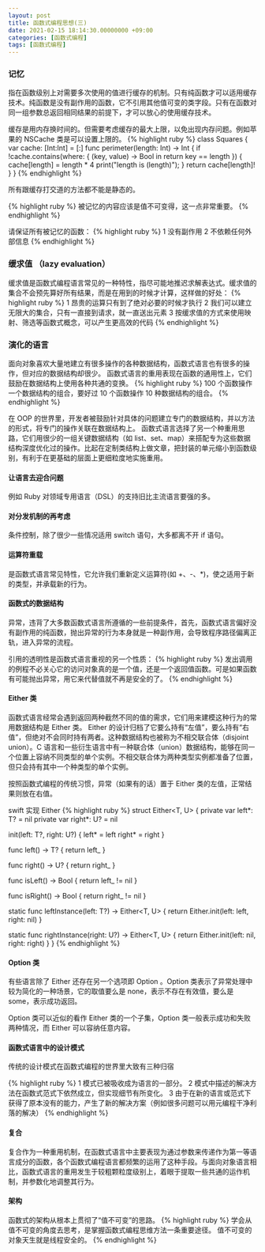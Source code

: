 ```yaml
---
layout: post
title: 函数式编程思想(三)
date: 2021-02-15 18:14:30.00000000 +09:00
categories: [函数式编程]
tags: [函数式编程]
---
```


### 记忆

指在函数级别上对需要多次使用的值进行缓存的机制。只有纯函数才可以适用缓存技术。纯函数是没有副作用的函数，它不引用其他值可变的类字段。只有在函数对同一组参数总返回相同结果的前提下，才可以放心的使用缓存技术。

缓存是用内存换时间的。但需要考虑缓存的最大上限，以免出现内存问题。例如苹果的 NSCache 类是可以设置上限的。
{% highlight ruby %}
class Squares {
var cache: [Int:Int] = [:]
func perimeter(length: Int) -> Int {
if !cache.contains(where: { (key, value) -> Bool in
return key == length
}) {
cache[length] = length \* 4
print("length is \(length)");
}
return cache[length]!
}
}
{% endhighlight %}

所有跟缓存打交道的方法都不能是静态的。

{% highlight ruby %}
被记忆的内容应该是值不可变得，这一点非常重要。
{% endhighlight %}

请保证所有被记忆的函数：
{% highlight ruby %}
1 没有副作用
2 不依赖任何外部信息
{% endhighlight %}

### 缓求值 （lazy evaluation）

缓求值是函数式编程语言常见的一种特性，指尽可能地推迟求解表达式。缓求值的集合不会预先算好所有结果，而是在用到的时候才计算，这样做的好处：
{% highlight ruby %}
1 昂贵的运算只有到了绝对必要的时候才执行
2 我们可以建立无限大的集合，只有一直接到请求，就一直送出元素
3 按缓求值的方式来使用映射、筛选等函数式概念，可以产生更高效的代码
{% endhighlight %}

### 演化的语言

面向对象喜欢大量地建立有很多操作的各种数据结构，函数式语言也有很多的操作，但对应的数据结构却很少。
函数式语言的重用表现在函数的通用性上，它们鼓励在数据结构上使用各种共通的变换。
{% highlight ruby %}
100 个函数操作一个数据结构的组合，要好过 10 个函数操作 10 种数据结构的组合。
{% endhighlight %}

在 OOP 的世界里，开发者被鼓励针对具体的问题建立专门的数据结构，并以方法的形式，将专门的操作关联在数据结构上。
函数式语言选择了另一个种重用思路，它们用很少的一组关键数据结构（如 list、set、map）来搭配专为这些数据结构深度优化过的操作。比起在定制类结构上做文章，把封装的单元缩小到函数级别，有利于在更基础的层面上更细粒度地实施重用。

#### 让语言去迎合问题

例如 Ruby 对领域专用语言（DSL）的支持旧比主流语言要强的多。

#### 对分发机制的再考虑

条件控制，除了很少一些情况适用 switch 语句，大多都离不开 if 语句。

#### 运算符重载

是函数式语言常见特性，它允许我们重新定义运算符(如 +、-、\*)，使之适用于新的类型，并承载新的行为。

#### 函数式的数据结构

异常，违背了大多数函数式语言所遵循的一些前提条件，首先，函数式语言偏好没有副作用的纯函数，抛出异常的行为本身就是一种副作用，会导致程序路径偏离正轨，进入异常的流程。

引用的透明性是函数式语言重视的另一个性质：
{% highlight ruby %}
发出调用的例程不必关心它的访问对象真的是一个值，还是一个返回值函数。可是如果函数有可能抛出异常，用它来代替值就不再是安全的了。
{% endhighlight %}

#### Either 类

函数式语言经常会遇到返回两种截然不同的值的需求，它们用来建模这种行为的常用数据结构是 Either 类。
Either 的设计归档了它要么持有“左值”，要么持有“右值”，但绝对不会同时持有两者。这种数据结构也被称为不相交联合体（disjoint union）。C 语言和一些衍生语言中有一种联合体（union）数据结构，能够在同一个位置上容纳不同类型的单个实例。不相交联合体为两种类型实例都准备了位置，但只会持有其中一个种类型的单个实例。

按照函数式编程的传统习惯，异常（如果有的话）置于 Either 类的左值，正常结果则放在右值。

swift 实现 Either
{% highlight ruby %}
struct Either<T, U> {
private var left*: T? = nil
private var right*: U? = nil

init(left: T?, right: U?) {
left* = left
right* = right
}

func left() -> T? {
return left\_
}

func right() -> U? {
return right\_
}

func isLeft() -> Bool {
return left\_ != nil
}

func isRight() -> Bool {
return right\_ != nil
}

static func leftInstance(left: T?) -> Either<T, U> {
return Either.init(left: left, right: nil)
}

static func rightInstance(right: U?) -> Either<T, U> {
return Either.init(left: nil, right: right)
}
}
{% endhighlight %}

#### Option 类

有些语言除了 Either 还存在另一个选项即 Option 。Option 类表示了异常处理中较为简化的一种场景，它的取值要么是 none，表示不存在有效值，要么是 some，表示成功返回。

Option 类可以近似的看作 Either 类的一个子集，Option 类一般表示成功和失败两种情况，而 Either 可以容纳任意内容。

#### 函数式语言中的设计模式

传统的设计模式在函数式编程的世界里大致有三种归宿

{% highlight ruby %}
1 模式已被吸收成为语言的一部分。
2 模式中描述的解决方法在函数式范式下依然成立，但实现细节有所变化。
3 由于在新的语言或范式下获得了原本没有的能力，产生了新的解决方案（例如很多问题可以用元编程干净利落的解决）
{% endhighlight %}

#### 复合

复合作为一种重用机制，在函数式语言中主要表现为通过参数来传递作为第一等语言成分的函数，各个函数式编程语言都频繁的运用了这种手段。与面向对象语言相比，函数式语言的重用发生于较粗颗粒度级别上，着眼于提取一些共通的运作机制，并参数化地调整其行为。

#### 架构

函数式的架构从根本上贯彻了“值不可变”的思路。
{% highlight ruby %}
学会从值不可变的角度去思考，是掌握函数式编程思维方法一条重要途径。
值不可变的对象天生就是线程安全的。
{% endhighlight %}
